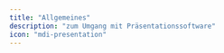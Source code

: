 ```yaml
---
title: "Allgemeines"
description: "zum Umgang mit Präsentationssoftware"
icon: "mdi-presentation"
---
```


<Features />

